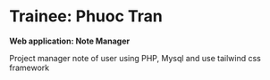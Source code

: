 # Trainee: Phuoc Tran

**Web application: Note Manager**

Project manager note of user using PHP, Mysql and use tailwind css framework
